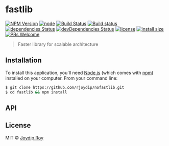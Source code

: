 # fastlib

[![NPM Version](https://img.shields.io/npm/v/fastlib.svg)](https://www.npmjs.com/package/fastlib)
[![node](https://img.shields.io/node/v/fastlib.svg)](https://nodejs.org)
[![Build Status](https://travis-ci.org/rjoydip/fastlib.svg?branch=master)](https://travis-ci.org/rjoydip/fastlib)
[![Build status](https://ci.appveyor.com/api/projects/status/qe5x7i3ift8q7rkv/branch/master?svg=true)](https://ci.appveyor.com/project/rjoydip/fastlib/branch/master)
[![dependencies Status](https://david-dm.org/rjoydip/fastlib/status.svg)](https://david-dm.org/rjoydip/fastlib?type=dev)
[![devDependencies Status](https://david-dm.org/rjoydip/fastlib/dev-status.svg)](https://david-dm.org/rjoydip/fastlib?type=dev)
[![license](https://img.shields.io/badge/license-MIT-blue.svg)](https://img.shields.io/badge/license-MIT-blue.svg)
[![install size](https://packagephobia.now.sh/badge?p=fastlib)](https://packagephobia.now.sh/result?p=fastlib)
[![PRs Welcome](https://img.shields.io/badge/PRs-welcome-brightgreen.svg)](https://reactjs.org/docs/how-to-contribute.html#your-first-pull-request)

> Faster library for scalable architecture

## Installation

To install this application, you'll need [Node.js](https://nodejs.org/en/download/) (which comes with [npm](http://npmjs.com)) installed on your computer. From your command line:

```bash
$ git clone https://github.com/rjoydip/nofastlib.git 
$ cd fastlib && npm install
```

## API

## License

MIT © [Joydip Roy](https://github.com/rjoydip)
